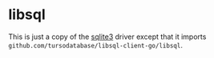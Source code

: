 # libsql

This is just a copy of the [sqlite3](https://github.com/golang-migrate/migrate/blob/master/database/sqlite3) driver except that it imports `github.com/tursodatabase/libsql-client-go/libsql`.
